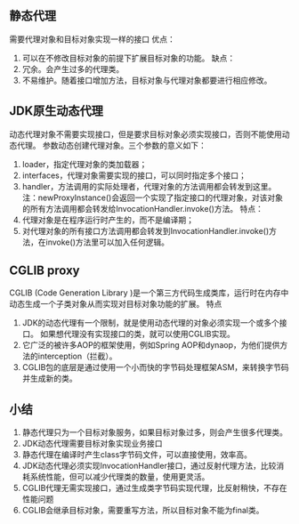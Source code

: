 ## 静态代理
需要代理对象和目标对象实现一样的接口
优点：
1. 可以在不修改目标对象的前提下扩展目标对象的功能。
缺点：
1. 冗余。会产生过多的代理类。   
2. 不易维护。随着接口增加方法，目标对象与代理对象都要进行相应修改。

## JDK原生动态代理
动态代理对象不需要实现接口，但是要求目标对象必须实现接口，否则不能使用动态代理。
参数动态创建代理对象。三个参数的意义如下：
1. loader，指定代理对象的类加载器；
2. interfaces，代理对象需要实现的接口，可以同时指定多个接口；
3. handler，方法调用的实际处理者，代理对象的方法调用都会转发到这里。
注：newProxyInstance()会返回一个实现了指定接口的代理对象，对该对象的所有方法调用都会转发给InvocationHandler.invoke()方法。
特点：
1. 代理对象是在程序运行时产生的，而不是编译期；
2. 对代理对象的所有接口方法调用都会转发到InvocationHandler.invoke()方法，在invoke()方法里可以加入任何逻辑。

## CGLIB proxy
CGLIB (Code Generation Library )是一个第三方代码生成类库，运行时在内存中动态生成一个子类对象从而实现对目标对象功能的扩展。
特点
1. JDK的动态代理有一个限制，就是使用动态代理的对象必须实现一个或多个接口。
如果想代理没有实现接口的类，就可以使用CGLIB实现。
2. 它广泛的被许多AOP的框架使用，例如Spring AOP和dynaop，为他们提供方法的interception（拦截）。
3. CGLIB包的底层是通过使用一个小而快的字节码处理框架ASM，来转换字节码并生成新的类。

## 小结
1. 静态代理只为一个目标对象服务，如果目标对象过多，则会产生很多代理类。
2. JDK动态代理需要目标对象实现业务接口
3. 静态代理在编译时产生class字节码文件，可以直接使用，效率高。
4. JDK动态代理必须实现InvocationHandler接口，通过反射代理方法，比较消耗系统性能，但可以减少代理类的数量，使用更灵活。
5. CGLIB代理无需实现接口，通过生成类字节码实现代理，比反射稍快，不存在性能问题
6. CGLIB会继承目标对象，需要重写方法，所以目标对象不能为final类。

